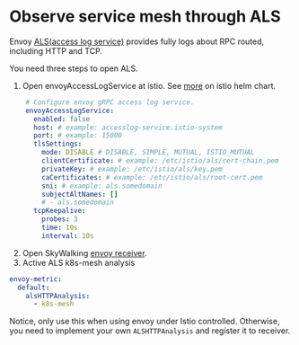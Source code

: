 # Observe service mesh through ALS
Envoy [ALS(access log service)](https://www.envoyproxy.io/docs/envoy/latest/api-v2/service/accesslog/v2/als.proto) provides
fully logs about RPC routed, including HTTP and TCP.

You need three steps to open ALS.
1. Open envoyAccessLogService at istio. See [more](https://github.com/istio/istio/blob/22198bd29b224139b9614fe506e5c07716928031/install/kubernetes/helm/istio/values.yaml#L179)
on istio helm chart.
```yaml
    # Configure envoy gRPC access log service.
    envoyAccessLogService:
      enabled: false
      host: # example: accesslog-service.istio-system
      port: # example: 15000
      tlsSettings:
        mode: DISABLE # DISABLE, SIMPLE, MUTUAL, ISTIO_MUTUAL
        clientCertificate: # example: /etc/istio/als/cert-chain.pem
        privateKey: # example: /etc/istio/als/key.pem
        caCertificates: # example: /etc/istio/als/root-cert.pem
        sni: # example: als.somedomain
        subjectAltNames: []
        # - als.somedomain 
      tcpKeepalive:
        probes: 3
        time: 10s
        interval: 10s
```
2. Open SkyWalking [envoy receiver](../backend/backend-receivers.md).
3. Active ALS k8s-mesh analysis
```yaml
envoy-metric:
  default:
    alsHTTPAnalysis:
      - k8s-mesh
```

Notice, only use this when using envoy under Istio controlled.
Otherwise, you need to implement your own `ALSHTTPAnalysis` and register it to receiver.